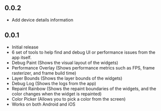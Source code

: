 ## 0.0.2

- Add device details information

## 0.0.1

- Initial release
- 6 set of tools to help find and debug UI or performance issues from the app itself.
- Debug Paint (Shows the visual layout of the widgets)
- Performance Overlay (Shows performance metrics such as FPS, frame rasterizer, and frame build time)
- Layer Bounds (Shows the layer bounds of the widgets)
- Debug Log (Shows the logs from the app)
- Repaint Rainbow (Shows the repaint boundaries of the widgets, and the color changes when the widget is repainted)
- Color Picker (Allows you to pick a color from the screen)
- Works on both Android and iOS
